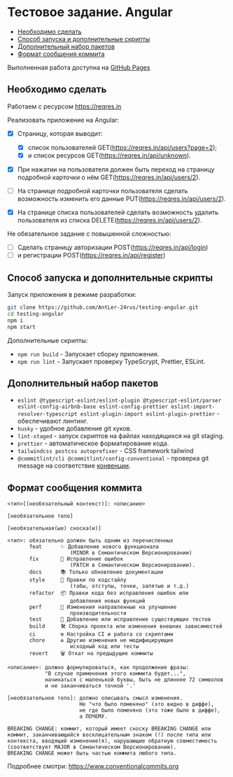 # Тестовое задание. Angular <!-- omit in toc -->

- [Необходимо сделать](#необходимо-сделать)
- [Способ запуска и дополнительные скрипты](#способ-запуска-и-дополнительные-скрипты)
- [Дополнительный набор пакетов](#дополнительный-набор-пакетов)
- [Формат сообщения коммита](#формат-сообщения-коммита)

Выполненная работа доступна на [GitHub Pages](https://antler-24rus.github.io/testing-angular)

## Необходимо сделать

Работаем с ресурсом https://reqres.in

Реализовать приложение на Angular:

- [x] Страницу, которая выводит:

  - [x] список пользователей GET(https://reqres.in/api/users?page=2);
  - [x] и список ресурсов GET(https://reqres.in/api/unknown).

- [x] При нажатии на пользователя должен быть переход на страницу подробной карточки о нём GET(https://reqres.in/api/users/2).

- [ ] На странице подробной карточки пользователя сделать возможность изменить его данные PUT(https://reqres.in/api/users/2).

- [x] На странице списка пользователей сделать возможность удалить пользователя из списка DELETE(https://reqres.in/api/users/2).

Не обязательное задание с повышенной сложностью:

- [ ] Сделать страницу авторизации
      POST(https://reqres.in/api/login)
- [ ] и регистрации
      POST(https://reqres.in/api/register)

## Способ запуска и дополнительные скрипты

Запуск приложения в режиме разработки:

```bash
git clone https://github.com/AntLer-24rus/testing-angular.git
cd testing-angular
npm i
npm start
```

Дополнительные скрипты:

- `npm run build` - Запускает сборку приложения.
- `npm run lint` - Запускает проверку TypeScrypt, Prettier, ESLint.

## Дополнительный набор пакетов

- `eslint @typescript-eslint/eslint-plugin @typescript-eslint/parser eslint-config-airbnb-base eslint-config-prettier eslint-import-resolver-typescript eslint-plugin-import eslint-plugin-prettier` - обеспечивают линтинг.
- `husky` - удобное добавление git хуков.
- `lint-staged` - запуск скриптов на файлах находящихся на git staging.
- `prettier` - автоматическое форматирование кода.
- `tailwindcss postcss autoprefixer` - CSS framework tailwind
- `@commitlint/cli @commitlint/config-conventional` - проверка git message на соответствие [конвенции](https://www.conventionalcommits.org/en/v1.0.0/).

## Формат сообщения коммита

```
<тип>[(необязательный контекст)]: <описание>

[необязательное тело]

[необязательная(ые) сноска(и)]

<тип>: обязательно должен быть одним из перечисленных
       feat      ✨ Добавление нового функционала
                    (MINOR в Cемантическом Версионировании)
       fix       🐛 Исправление ошибок
                    (PATCH в Cемантическом Версионировании).
       docs      📚 Только обновление документации
       style     💎 Правки по кодстайлу
                    (табы, отступы, точки, запятые и т.д.)
       refactor  📦 Правки кода без исправления ошибок или
                    добавления новых функций
       perf      🚀 Изменения направленные на улучшение
                    производительности
       test      🚨 Добавление или исправление существующих тестов
       build     🛠️ Сборка проекта или изменения внешних зависимостей
       ci        ⚙️ Настройка CI и работа со скриптами
       chore     ♻️ Другие изменения не модифицирующие
                    исходный код или тесты
       revert    🗑️ Откат на предыдущие коммиты

<описание>: должно формулироваться, как продолжение фразы:
            "В случае применения этого коммита будет...",
            начинаться с маленькой буквы, быть не длиннее 72 символов
            и не заканчиваться точкой '.'

[необязательное тело]: должно описывать смысл изменения.
                       Не "что было поменяно" (это видно в диффе),
                       не где было поменяно (это тоже было в диффе),
                       а ПОЧЕМУ.

BREAKING CHANGE: коммит, который имеет сноску BREAKING CHANGE или
коммит, заканчивающийся восклицательным знаком (!) после типа или
контекста, вводящий изменение(я), нарушающие обратную совместимость
(соответствует MAJOR в Cемантическом Версионировании).
BREAKING CHANGE может быть частью коммита любого типа.
```

Подробнее смотри: https://www.conventionalcommits.org
